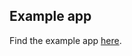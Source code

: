 ## Example app

Find the example app [here](https://github.com/Development707/bloc_architecture/tree/main/example).
